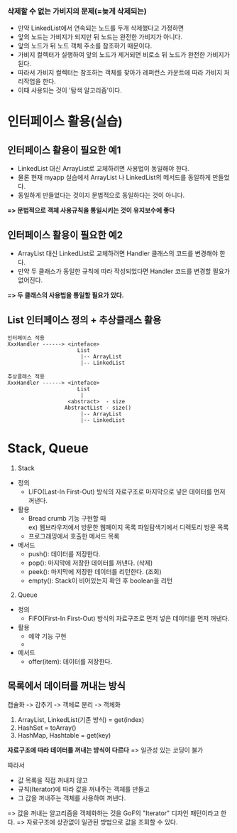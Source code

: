 ### 삭제할 수 없는 가비지의 문제(=늦게 삭제되는)
- 만약 LinkedList에서 연속되는 노드를 두개 삭제했다고 가정하면
- 앞의 노드는 가비지가 되지만 뒤 노드는 완전한 가비지가 아니다.
- 앞의 노드가 뒤 노드 객체 주소를 참조하기 때문이다.
- 가비지 컬렉터가 실행하여 앞의 노드가 제거되면 비로소 뒤 노드가 완전한 가비지가 된다.
- 따라서 가비지 컬렉터는 참조하는 객체를 찾아가 레퍼런스 카운트에 따라 가비지 처리작업을 한다.
- 이때 사용되는 것이 '탐색 알고리즘'이다.

# 인터페이스 활용(실습)
## 인터페이스 활용이 필요한 예1
- LinkedList 대신 ArrayList로 교체하려면 사용법이 동일해야 한다.
- 물론 현재 myapp 실습에서 ArrayList 나 LinkedList의 메서드를 동일하게 만들었다.
- 동일하게 만들었다는 것이지 문법적으로 동일하다는 것이 아니다.

**=> 문법적으로 객체 사용규칙을 통일시키는 것이 유지보수에 좋다**

## 인터페이스 활용이 필요한 예2
- ArrayList 대신 LinkedList로 교체하려면 Handler 클래스의 코드를 변경해야 한다.
- 만약 두 클래스가 동일한 규칙에 따라 작성되었다면 Handler 코드를 변경할 필요가 없어진다.

**=> 두 클래스의 사용법을 통일할 필요가 있다.**

## List 인터페이스 정의 + 추상클래스 활용
```
인터페이스 적용
XxxHandler ------> <inteface>
                      List
                       |-- ArrayList
                       |-- LinkedList
```
```
추상클래스 적용
XxxHandler ------> <inteface>
                      List
                       |
                   <abstract>  - size
                  AbstractList - size()
                       |-- ArrayList
                       |-- LinkedList
```

# Stack, Queue
1. Stack 
  - 정의
    - LIFO(Last-In First-Out) 방식의 자료구조로 마지막으로 넣은 데이터를 먼저 꺼낸다. 
  - 활용
    - Bread crumb 기능 구현할 때  
      ex) 웹브라우저에서 방문한 웹페이지 목록
          파일탐색기에서 디렉토리 방문 목록
    - 프로그래밍에서 호출한 메서드 목록
  - 메서드
    - push(): 데이터를 저장한다.
    - pop(): 마지막에 저장한 데이터를 꺼낸다. (삭제)
    - peek(): 마지막에 저장한 데이터를 리턴한다. (조회)
    - empty(): Stack이 비어있는지 확인 후 boolean을 리턴

2. Queue
  - 정의  
    - FIFO(First-In First-Out) 방식의 자료구조로 먼저 넣은 데이터를 먼저 꺼낸다.
  - 활용
    - 예약 기능 구현
    - 
  - 메서드
    - offer(item): 데이터를 저장한다.

## 목록에서 데이터를 꺼내는 방식
캡슐화 -> 감추기 -> 객체로 분리 -> 객체화

1. ArrayList, LinkedList(기존 방식) =  get(index)
2. HashSet = toArray()
3. HashMap, Hashtable = get(key)

**자료구조에 따라 데이터를 꺼내는 방식이 다르다**
=> 일관성 있는 코딩이 불가

따라서
- 값 목록을 직접 꺼내지 않고 
- 규칙(Iterator)에 따라 값을 꺼내주는 객체를 만들고
- 그 값을 꺼내주는 객체를 사용하여 꺼낸다.

=> 값을 꺼내는 알고리즘을 객체화하는 것을 GoF의 "Iterator" 디자인 패턴이라고 한다.
=> 자료구조에 상관없이 일관된 방법으로 값을 조회할 수 있다.



